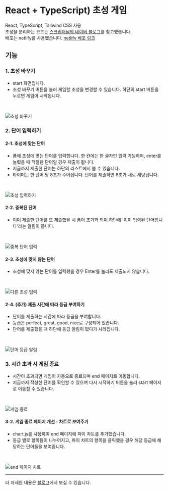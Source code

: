 # React + TypeScript) 초성 게임
React, TypeScript, Tailwind CSS 사용  
초성을 분리하는 코드는 [스크립터님의 네이버 블로그](https://blog.naver.com/tk2rush90/221085154547)를 참고했습니다.  
배포는 netlify를 사용했습니다. [netlify 배포 링크](https://zz1qwop-ts-mini-game.netlify.app/)
## 기능
### 1. 초성 바꾸기
- start 화면입니다.
- 초성 바꾸기 버튼을 눌러 게임할 초성을 변경할 수 있습니다. 하단의 start 버튼을 누르면 게임이 시작됩니다.
<br/>

![초성 바꾸기](https://github.com/zz1qwop/ts-mini-game/assets/84325395/7953a357-c795-47fb-b056-b9cc5455a378)
### 2. 단어 입력하기
#### 2-1. 초성에 맞는 단어
- 폼에 초성에 맞는 단어를 입력합니다. 한 칸에는 한 글자만 입력 가능하며, enter를 눌렀을 때 적절한 단어일 경우 제출이 됩니다.
- 지금까지 제출한 단어는 하단의 리스트에서 볼 수 있습니다.
- 타이머는 한 단어 당 8초가 주어집니다. 단어를 제출하면 8초가 새로 세팅됩니다.
<br/>

![초성 입력하기](https://github.com/zz1qwop/ts-mini-game/assets/84325395/88246807-8ebc-41ec-bd86-fa94133de09e)
#### 2-2. 중복된 단어
- 이미 제출한 단어를 또 제출했을 시 폼이 초기화 되며 하단에 '이미 입력된 단어입니다'라는 알림이 뜹니다.
<br/>

![중복 단어 입력](https://github.com/zz1qwop/ts-mini-game/assets/84325395/68fd8bb5-cd64-4083-85d3-aa4db46b0b0d)
#### 2-3. 초성에 맞지 않는 단어
- 초성에 맞지 않는 단어를 입력했을 경우 Enter를 눌러도 제출되지 않습니다.
<br/>

![다른 초성 입력](https://github.com/zz1qwop/ts-mini-game/assets/84325395/fb59d7e0-b8af-4628-a989-1ae2f9ffa10c)
#### 2-4. (추가) 제출 시간에 따라 등급 부여하기
- 단어를 제출하는 시간에 따라 등급을 부여합니다.
- 등급은 perfect, great, good, nice로 구성되어 있습니다.
- 단어를 제출했을 때 하단에 등급 알림이 떴다가 사라집니다.
<br/>

![단어 등급 알림](https://github.com/zz1qwop/ts-mini-game/assets/84325395/1a830f0d-4577-41fa-9184-10a02c21cfea)
### 3. 시간 초과 시 게임 종료
- 시간이 초과되면 게임이 자동으로 종료되며 end 페이지로 이동합니다.
- 지금까지 작성한 단어를 확인할 수 있으며 다시 시작하기 버튼을 눌러 start 페이지로 이동할 수 있습니다.
<br/>

![게임 종료](https://github.com/zz1qwop/ts-mini-game/assets/84325395/915d94ba-70ef-47a2-b62d-2d3a857106ea)
#### 3-2. 게임 종료 페이지 개선 - 차트로 보여주기
- chart.js를 사용하여 end 페이지에 파이 차트를 추가했습니다.
- 등급 별로 항목들이 나누어지고, 파이 차트의 항목을 클릭했을 경우 해당 등급에 해당하는 단어들을 보여줍니다.
<br/>


![end 페이지 차트](https://github.com/zz1qwop/ts-mini-game/assets/84325395/2c1eea46-2808-4a31-b610-385b2bb9f525)


---

더 자세한 내용은 [블로그](https://velog.io/@zz1qwop/React-TypeScript-%EC%B4%88%EC%84%B1-%EA%B2%8C%EC%9E%84)에서 보실 수 있습니다.
